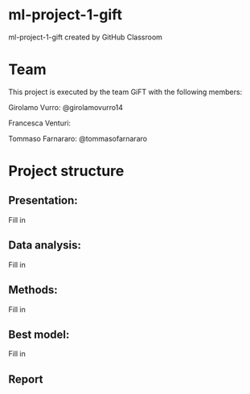# ml-project-1-gift
ml-project-1-gift created by GitHub Classroom

# Team
This project is executed by the team GiFT with the following members:

Girolamo Vurro: @girolamovurro14

Francesca Venturi:

Tommaso Farnararo: @tommasofarnararo


# Project structure
## Presentation:

Fill in

## Data analysis:

Fill in

## Methods:

Fill in

## Best model:

Fill in

## Report
